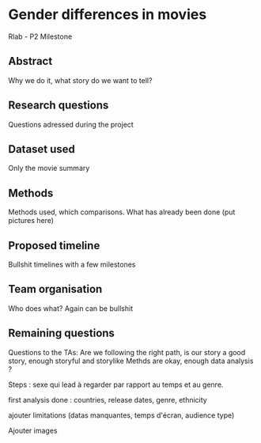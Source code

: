 # Gender differences in movies
Rlab - P2 Milestone

## Abstract

Why we do it, what story do we want to tell?

## Research questions

Questions adressed during the project

## Dataset used

Only the movie summary

## Methods

Methods used, which comparisons. What has already been done (put pictures here)

## Proposed timeline

Bullshit timelines with a few milestones

## Team organisation

Who does what? Again can be bullshit

## Remaining questions

Questions to the TAs: Are we following the right path, is our story a good story, enough storyful and storylike
Methds are okay, enough data analysis ?


Steps : sexe qui lead à regarder par rapport au temps et au genre. 

first analysis done : countries, release dates, genre, ethnicity

ajouter limitations (datas manquantes, temps d'écran, audience type)

Ajouter images
